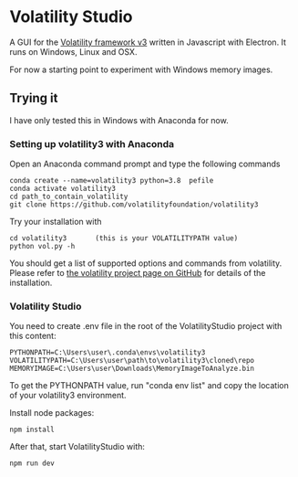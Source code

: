 # Volatility Studio

A GUI for the [Volatility framework v3](https://github.com/volatilityfoundation/volatility3) written in Javascript with Electron. It runs on Windows, Linux and OSX.

For now a starting point to experiment with Windows memory images.

## Trying it

I have only tested this in Windows with Anaconda for now.

### Setting up volatility3 with Anaconda

Open an Anaconda command prompt and type the following commands

    conda create --name=volatility3 python=3.8  pefile
    conda activate volatility3
    cd path_to_contain_volatility
    git clone https://github.com/volatilityfoundation/volatility3

Try your installation with

    cd volatility3       (this is your VOLATILITYPATH value)
    python vol.py -h

You should get a list of supported options and commands from volatility. Please refer to [the volatility project page on GitHub](https://github.com/volatilityfoundation/volatility3) for details of the installation.

### Volatility Studio

You need to create .env file in the root of the VolatilityStudio project with this content:

    PYTHONPATH=C:\Users\user\.conda\envs\volatility3
    VOLATILITYPATH=C:\Users\user\path\to\volatility3\cloned\repo
    MEMORYIMAGE=C:\Users\user\Downloads\MemoryImageToAnalyze.bin

To get the PYTHONPATH value, run "conda env list" and copy the location of your volatility3 environment.

Install node packages:

    npm install

After that, start VolatilityStudio with:

    npm run dev
